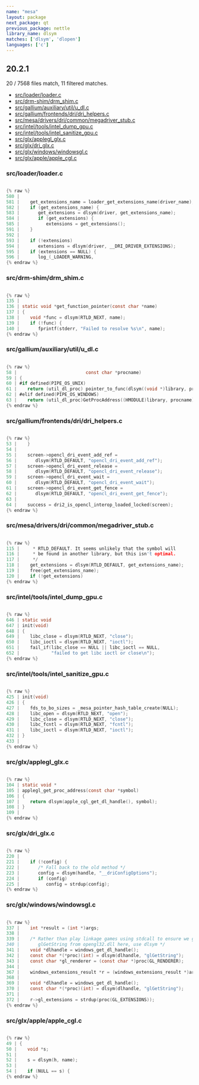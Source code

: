 ```yaml
---
name: "mesa"
layout: package
next_package: qt
previous_package: nettle
library_name: dlsym
matches: ['dlsym', 'dlopen']
languages: ['c']
---
```

## 20.2.1
20 / 7568 files match, 11 filtered matches.

 - [src/loader/loader.c](#srcloaderloaderc)
 - [src/drm-shim/drm_shim.c](#srcdrm-shimdrm_shimc)
 - [src/gallium/auxiliary/util/u_dl.c](#srcgalliumauxiliaryutilu_dlc)
 - [src/gallium/frontends/dri/dri_helpers.c](#srcgalliumfrontendsdridri_helpersc)
 - [src/mesa/drivers/dri/common/megadriver_stub.c](#srcmesadriversdricommonmegadriver_stubc)
 - [src/intel/tools/intel_dump_gpu.c](#srcinteltoolsintel_dump_gpuc)
 - [src/intel/tools/intel_sanitize_gpu.c](#srcinteltoolsintel_sanitize_gpuc)
 - [src/glx/applegl_glx.c](#srcglxapplegl_glxc)
 - [src/glx/dri_glx.c](#srcglxdri_glxc)
 - [src/glx/windows/windowsgl.c](#srcglxwindowswindowsglc)
 - [src/glx/apple/apple_cgl.c](#srcglxappleapple_cglc)

### src/loader/loader.c

```c

{% raw %}
580 | 
581 |    get_extensions_name = loader_get_extensions_name(driver_name);
582 |    if (get_extensions_name) {
583 |       get_extensions = dlsym(driver, get_extensions_name);
584 |       if (get_extensions) {
585 |          extensions = get_extensions();
591 |    }
592 | 
593 |    if (!extensions)
594 |       extensions = dlsym(driver, __DRI_DRIVER_EXTENSIONS);
595 |    if (extensions == NULL) {
596 |       log_(_LOADER_WARNING,
{% endraw %}

```
### src/drm-shim/drm_shim.c

```c

{% raw %}
135 | 
136 | static void *get_function_pointer(const char *name)
137 | {
138 |    void *func = dlsym(RTLD_NEXT, name);
139 |    if (!func) {
140 |       fprintf(stderr, "Failed to resolve %s\n", name);
{% endraw %}

```
### src/gallium/auxiliary/util/u_dl.c

```c

{% raw %}
58 |                          const char *procname)
59 | {
60 | #if defined(PIPE_OS_UNIX)
61 |    return (util_dl_proc) pointer_to_func(dlsym((void *)library, procname));
62 | #elif defined(PIPE_OS_WINDOWS)
63 |    return (util_dl_proc)GetProcAddress((HMODULE)library, procname);
{% endraw %}

```
### src/gallium/frontends/dri/dri_helpers.c

```c

{% raw %}
53 |    }
54 | 
55 |    screen->opencl_dri_event_add_ref =
56 |       dlsym(RTLD_DEFAULT, "opencl_dri_event_add_ref");
57 |    screen->opencl_dri_event_release =
58 |       dlsym(RTLD_DEFAULT, "opencl_dri_event_release");
59 |    screen->opencl_dri_event_wait =
60 |       dlsym(RTLD_DEFAULT, "opencl_dri_event_wait");
61 |    screen->opencl_dri_event_get_fence =
62 |       dlsym(RTLD_DEFAULT, "opencl_dri_event_get_fence");
63 | 
64 |    success = dri2_is_opencl_interop_loaded_locked(screen);
{% endraw %}

```
### src/mesa/drivers/dri/common/megadriver_stub.c

```c

{% raw %}
115 |     * RTLD_DEFAULT. It seems unlikely that the symbol will
116 |     * be found in another library, but this isn't optimal.
117 |     */
118 |    get_extensions = dlsym(RTLD_DEFAULT, get_extensions_name);
119 |    free(get_extensions_name);
120 |    if (!get_extensions)
{% endraw %}

```
### src/intel/tools/intel_dump_gpu.c

```c

{% raw %}
646 | static void
647 | init(void)
648 | {
649 |    libc_close = dlsym(RTLD_NEXT, "close");
650 |    libc_ioctl = dlsym(RTLD_NEXT, "ioctl");
651 |    fail_if(libc_close == NULL || libc_ioctl == NULL,
652 |            "failed to get libc ioctl or close\n");
{% endraw %}

```
### src/intel/tools/intel_sanitize_gpu.c

```c

{% raw %}
425 | init(void)
426 | {
427 |    fds_to_bo_sizes = _mesa_pointer_hash_table_create(NULL);
428 |    libc_open = dlsym(RTLD_NEXT, "open");
429 |    libc_close = dlsym(RTLD_NEXT, "close");
430 |    libc_fcntl = dlsym(RTLD_NEXT, "fcntl");
431 |    libc_ioctl = dlsym(RTLD_NEXT, "ioctl");
432 | }
433 | 
{% endraw %}

```
### src/glx/applegl_glx.c

```c

{% raw %}
104 | static void *
105 | applegl_get_proc_address(const char *symbol)
106 | {
107 |    return dlsym(apple_cgl_get_dl_handle(), symbol);
108 | }
109 | 
{% endraw %}

```
### src/glx/dri_glx.c

```c

{% raw %}
220 | 
221 |    if (!config) {
222 |       /* Fall back to the old method */
223 |       config = dlsym(handle, "__driConfigOptions");
224 |       if (config)
225 |          config = strdup(config);
{% endraw %}

```
### src/glx/windows/windowsgl.c

```c

{% raw %}
337 |    int *result = (int *)args;
338 | 
339 |    /* Rather than play linkage games using stdcall to ensure we get
340 |       glGetString from opengl32.dll here, use dlsym */
341 |    void *dlhandle = windows_get_dl_handle();
342 |    const char *(*proc)(int) = dlsym(dlhandle, "glGetString");
343 |    const char *gl_renderer = (const char *)proc(GL_RENDERER);
344 | 
367 |    windows_extensions_result *r = (windows_extensions_result *)args;
368 | 
369 |    void *dlhandle = windows_get_dl_handle();
370 |    const char *(*proc)(int) = dlsym(dlhandle, "glGetString");
371 | 
372 |    r->gl_extensions = strdup(proc(GL_EXTENSIONS));
{% endraw %}

```
### src/glx/apple/apple_cgl.c

```c

{% raw %}
49 | {
50 |    void *s;
51 | 
52 |    s = dlsym(h, name);
53 | 
54 |    if (NULL == s) {
{% endraw %}

```